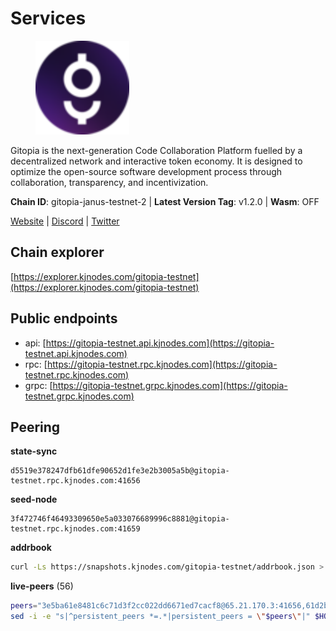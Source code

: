 # Services

<figure><img src="https://raw.githubusercontent.com/kj89/cosmos-images/main/logos/gitopia.png" width="150" alt=""><figcaption></figcaption></figure>

Gitopia is the next-generation Code Collaboration Platform fuelled by  a decentralized network and interactive token economy. It is designed  to optimize the open-source software development process through  collaboration, transparency, and incentivization.

**Chain ID**: gitopia-janus-testnet-2 | **Latest Version Tag**: v1.2.0 | **Wasm**: OFF

[Website](https://gitopia.com/) | [Discord](https://discord.gg/hFTXCGNYDZ) | [Twitter](https://twitter.com/gitopiaDAO)




## Chain explorer
[https://explorer.kjnodes.com/gitopia-testnet](https://explorer.kjnodes.com/gitopia-testnet)

## Public endpoints

* api: [https://gitopia-testnet.api.kjnodes.com](https://gitopia-testnet.api.kjnodes.com)
* rpc: [https://gitopia-testnet.rpc.kjnodes.com](https://gitopia-testnet.rpc.kjnodes.com)
* grpc: [https://gitopia-testnet.grpc.kjnodes.com](https://gitopia-testnet.grpc.kjnodes.com)

## Peering

**state-sync**

```text
d5519e378247dfb61dfe90652d1fe3e2b3005a5b@gitopia-testnet.rpc.kjnodes.com:41656
```

**seed-node**

```text
3f472746f46493309650e5a033076689996c8881@gitopia-testnet.rpc.kjnodes.com:41659
```

**addrbook**
```bash
curl -Ls https://snapshots.kjnodes.com/gitopia-testnet/addrbook.json > $HOME/.gitopia/config/addrbook.json
```

**live-peers** (56)
```bash
peers="3e5ba61e8481c6c71d3f2cc022dd6671ed7cacf8@65.21.170.3:41656,61d2b313e2adc9d7990944f8ab5a6f9ecf08084f@65.21.122.171:16656,09527b3667e3314f57c5e4d2bdc5ada2e2f30b83@85.239.235.15:656,ee812a11525cf7e2de4bd63e66aed8b8de337902@38.242.235.199:41656,0eb70bf5e2403694109f9bba184570074c2dfdd5@38.242.235.255:26656,37677351ed74a5ced46a99217d19e30d5bcacc1d@5.75.147.138:26656,52098a0fdd0dc566615ad37492019d252635bdda@45.85.249.131:656,59a99a10a28baeda8535598acef9abb706ec5dbc@45.85.249.132:656,5c2a752c9b1952dbed075c56c600c3a79b58c395@195.3.220.140:27036,3dd4a6674e86c319a5671e645d429edacae62129@185.219.142.203:26656,5ffdc1788f68df5e8163d9bd0d71a4c4d3dec2e9@81.0.220.21:26656,f0b8227e40f25eaec0e25b9e91ca199d2d9a1ecb@167.86.94.177:656,399d4e19186577b04c23296c4f7ecc53e61080cb@34.143.189.236:26656,95fbdc6d62be17db6688222b15b57d3e795ed07a@167.86.84.102:656,247dbc8048be7c024c5f5deee45c18bd2f19bc93@116.203.35.46:36656,93c4c73375b5f52020e7e7bd3f901ee28f07e6b7@109.123.243.66:41656,3989c44e8af3427b22a71a94185e85df99d450b4@149.102.158.188:41656,eccdf1d5bf33bc1733838562b4d4a4a45869c3a8@135.181.183.93:41656,92f5cee77d8c1a4e59c60c61ab56c6476fb0a72b@185.205.246.202:41656,4e0e57bcac8aa2bc3188d5b7845eeee61a61f3f0@194.163.170.165:26656,6394e25102c665c68a51fd853d8ca9c2bad18307@65.109.61.116:26656,98bdfc67810bf7ac8f5c45b2c677b4bf199eb42e@185.193.67.65:41656,e704537ce1348bfc7b781d6546ae272ff3eea8d5@34.117.96.202:26656,1f0f03a1c845e810e5cfeb0d960639c637d049fe@154.26.131.130:36656,417311f0ceeff950dd9bf0f389e5a9c5ed8d22cd@146.190.88.155:41656,9c265cb98c21d6748822ca2bed0accacdd8449db@38.242.205.25:26656,8e20add7ed774bfd8600c628bb8fce87bacb207b@194.163.143.98:26656,b745e0c6a1e0c7ec248ec274cfd038ed4bc4c2cf@65.21.134.202:26356,b6651c7b043ef4bdccd7906b0f06de2bbdfe8a60@193.46.243.75:26656,66f94651fb02f277c90c605a38df549d3c0a9269@75.119.151.217:26656,8bec864d68a2542233ba37ac94c723fdf0b8e175@45.151.122.136:656,481189b7e246f6c824a969482446c49abbfe76b8@161.97.172.147:26656,ffb4f7d43d6449c292d4e60c8a48eb3d31c39691@38.242.139.100:656,1f7f58f130ea9c89be44fd60554d5e97da56c395@206.221.181.234:56656,38bb52ed6c948c8709f71a5502af9c41c1bcd09b@185.217.127.39:26656,9912d5c8d59b7736b0702b18aeb386efe7e46f3f@164.68.111.239:656,e365dee443363903f240c97cd554ed395c5019d3@194.163.184.47:26656,9bb344d83fc1fafc4bce6b8e4a95b82f37ac4f31@82.208.20.136:26656,6ea375302fdd319ef64e013f469e286faf739da8@213.239.207.165:20086,ed177ff3cf334df1a6c190438b0c7b5dd64b423a@45.151.122.140:656,05182a9b6121c9fcbb493f9bb3843e20e076e479@38.242.231.113:656,daee18a5eab1c900376fbacefd686f395dca025b@212.23.222.220:26256,c3ecaaf2d7b292e0407fb01bd96739a7b05c4a74@82.208.20.35:26656,ec51c49ed23899dcbcda9f45f49cafa0605e454d@194.163.144.162:41656,d5519e378247dfb61dfe90652d1fe3e2b3005a5b@65.109.68.190:41656,abff0d16ee379200e806cfc544ee8c2c9d0ab5dc@38.242.251.77:26656,0e22fcc29a4cf5476001c849126ced605491f2ec@185.192.96.108:26656,007d2419fea80aee707d009af0153f5105c53379@38.242.139.164:656,4cd60a4dd4211d38d948a86a614f1fd8d3d274eb@75.119.153.139:656,b3fd4ef48229a6dbc0c9929f6f2e88143980c452@94.250.202.158:26656,a01190017638bdd910691cb2c8b6229ef8db86ef@82.208.21.100:26656,81f9bdd0e1e01390b70df7544b45efdccb52e41c@84.54.23.199:26656,7d819fa869f7c5b42c2c7a9538e1a9e7a52cfdee@65.108.226.26:24656,71d125deda13528c4e72ec4327699882f12c3b72@109.123.254.218:26656,820024c34989e7605d9367847e1fc2d01ad763bd@65.109.92.235:30656,ae5d5b47ea732ff509114f405967f61eb3d86ac6@75.119.146.171:656"
sed -i -e "s|^persistent_peers *=.*|persistent_peers = \"$peers\"|" $HOME/.gitopia/config/config.toml
```
